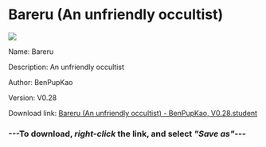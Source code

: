 # Bareru (An unfriendly occultist)

<img src = "https://raw.githubusercontent.com/Arbiter1223/Koukou-Gurashi-Custom-Students/master/Students/Files/Bareru%20(An%20unfriendly%20occultist).png">

Name: Bareru

Description: An unfriendly occultist

Author: BenPupKao

Version: V0.28

Download link: <a href="https://raw.githubusercontent.com/Arbiter1223/Koukou-Gurashi-Custom-Students/master/Students/Files/Bareru%20(An%20unfriendly%20occultist)%20-%20BenPupKao%2C%20V0.28.student">Bareru (An unfriendly occultist) - BenPupKao, V0.28.student</a>

### ---**To download, _right-click_ the link, and select _"Save as"_**---
